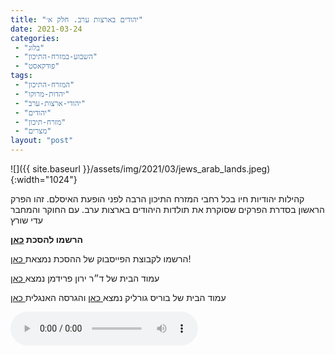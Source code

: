 ```yaml
---
title: "יהודים בארצות ערב. חלק א׳"
date: 2021-03-24
categories: 
 - "בלוג"
 - "השבוע-במזרח-התיכון"
 - "פודקאסט"
tags: 
 - "המזרח-התיכון"
 - "יהדות-מרוקו"
 - "יהודי-ארצות-ערב"
 - "יהודים"
 - "מזרח-תיכון"
 - "מצרים"
layout: "post"
---
```


![]({{ site.baseurl }}/assets/img/2021/03/jews_arab_lands.jpeg){:width="1024"}

קהילות יהודיות חיו בכל רחבי המזרח התיכון הרבה לפני הופעת האיסלם. זהו הפרק הראשון  בסדרת הפרקים שסוקרת את תולדות היהודים בארצות ערב. עם החוקר והמחבר עדי שורץ

**הרשמו להסכת [כאן](https://anchor.fm/hashavua)**

הרשמו לקבוצת הפייסבוק של ההסכת נמצאת[ כאן](https://www.facebook.com/%D7%94%D7%A9%D7%91%D7%95%D7%A2-%D7%91%D7%9E%D7%96%D7%A8%D7%97-%D7%94%D7%AA%D7%99%D7%9B%D7%95%D7%9F-106108581379570)!

עמוד הבית של ד״ר ירון פרידמן נמצא[ כאן](https://sites.google.com/site/learnspokenarabic)

עמוד הבית של בוריס גורליק נמצא[ כאן](http://he.gorelik.net/about) והגרסה האנגלית[ כאן](http://gorelik.net/about/)

<audio controls src="https://d3ctxlq1ktw2nl.cloudfront.net/staging/2021-2-24/168520442-44100-2-e2845441a7acc.m4a" class=" wp-block-audio"></audio>
